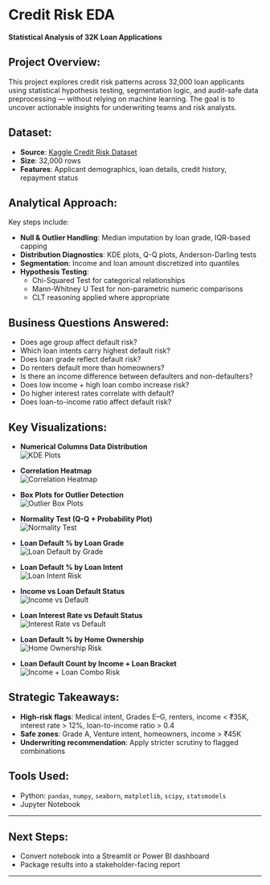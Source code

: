 # Credit Risk EDA

**Statistical Analysis of 32K Loan Applications**

## Project Overview:

This project explores credit risk patterns across 32,000 loan applicants using statistical hypothesis testing, segmentation logic, and audit-safe data preprocessing — without relying on machine learning. The goal is to uncover actionable insights for underwriting teams and risk analysts.

## Dataset:

- **Source**: [Kaggle Credit Risk Dataset](https://www.kaggle.com/datasets/laotse/credit-risk-dataset)
- **Size**: 32,000 rows
- **Features**: Applicant demographics, loan details, credit history, repayment status

## Analytical Approach:

Key steps include:

- **Null & Outlier Handling**: Median imputation by loan grade, IQR-based capping  
- **Distribution Diagnostics**: KDE plots, Q-Q plots, Anderson-Darling tests  
- **Segmentation**: Income and loan amount discretized into quantiles  
- **Hypothesis Testing**:
  - Chi-Squared Test for categorical relationships
  - Mann-Whitney U Test for non-parametric numeric comparisons
  - CLT reasoning applied where appropriate

## Business Questions Answered:

- Does age group affect default risk?
- Which loan intents carry highest default risk?
- Does loan grade reflect default risk?
- Do renters default more than homeowners?
- Is there an income difference between defaulters and non-defaulters?
- Does low income + high loan combo increase risk?
- Do higher interest rates correlate with default?
- Does loan-to-income ratio affect default risk?

## Key Visualizations:

- **Numerical Columns Data Distribution**  
  ![KDE Plots](sample_visuals/numerical_cols_distribution.png)

- **Correlation Heatmap**  
  ![Correlation Heatmap](sample_visuals/correlation.png)

- **Box Plots for Outlier Detection**  
  ![Outlier Box Plots](sample_visuals/box_plots.png)

- **Normality Test (Q-Q + Probability Plot)**  
  ![Normality Test](sample_visuals/normality_test.png)

- **Loan Default % by Loan Grade**  
  ![Loan Default by Grade](sample_visuals/loan_grade_vs_loan_defaults.png)

- **Loan Default % by Loan Intent**  
  ![Loan Intent Risk](sample_visuals/loan_intent_vs_loan_defaults.png)

- **Income vs Loan Default Status**  
  ![Income vs Default](sample_visuals/income_vs_loan_defaults.png)

- **Loan Interest Rate vs Default Status**  
  ![Interest Rate vs Default](sample_visuals/loan_interest_rates_vs_loan_defaults.png)

- **Loan Default % by Home Ownership**  
  ![Home Ownership Risk](sample_visuals/home_ownership_vs_loan_defaults.png)

- **Loan Default Count by Income + Loan Bracket**  
  ![Income + Loan Combo Risk](sample_visuals/loan_defaults_by_income_and_loan_brackets.png)


## Strategic Takeaways:

- **High-risk flags**: Medical intent, Grades E–G, renters, income < ₹35K, interest rate > 12%, loan-to-income ratio > 0.4  
- **Safe zones**: Grade A, Venture intent, homeowners, income > ₹45K  
- **Underwriting recommendation**: Apply stricter scrutiny to flagged combinations

## Tools Used:

- Python: `pandas`, `numpy`, `seaborn`, `matplotlib`, `scipy`, `statsmodels`
- Jupyter Notebook

---

## Next Steps:

- Convert notebook into a Streamlit or Power BI dashboard  
- Package results into a stakeholder-facing report

---
